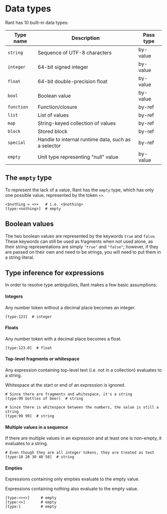 # Data types

Rant has 10 built-in data types:

|Type name |Description                                        |Pass type|
|----------|---------------------------------------------------|---------|
|`string`  |Sequence of UTF-8 characters                       |by-value |
|`integer` |64-bit signed integer                              |by-value |
|`float`   |64-bit double-precision float                      |by-value |
|`bool`    |Boolean value                                      |by-value | 
|`function`|Function/closure                                   |by-ref   |
|`list`    |List of values                                     |by-ref   |
|`map`     |String-keyed collection of values                  |by-ref   |
|`block`   |Stored block                                       |by-ref   |
|`special` |Handle to internal runtime data, such as a selector|by-ref   |
|`empty`   |Unit type representing "null" value                |by-value |

## The `empty` type

To represent the lack of a value, Rant has the `empty` type, which has only one possible value, represented by the token `<>`.

```rant
<$nothing = <>>   # i.e. <$nothing>
[type:<nothing>]  # empty
```

## Boolean values

The two boolean values are represented by the keywords `true` and `false`.
These keywords can still be used as fragments when not used alone, as their string representations are simply `"true"` and `"false"`;
however, if they are passed on their own and need to be strings, you will need to put them in a string literal.

## Type inference for expressions

In order to resolve type ambiguities, Rant makes a few basic assumptions:

#### Integers

Any number token without a decimal place becomes an integer.

```rant
[type:123]  # integer
```

#### Floats

Any number token with a decimal place becomes a float.

```rant
[type:123.0]  # float
```

#### Top-level fragments or whitespace

Any expression containing top-level text (i.e. not in a collection) evaluates to a string.

Whitespace at the start or end of an expression is ignored.

```rant
# Since there are fragments and whitespace, it's a string
[type:99 bottles of beer]  # string

# Since there is whitespace between the numbers, the value is still a string
[type:99 99]  # string
```

#### Multiple values in a sequence

If there are multiple values in an expression and at least one is non-empty, it evaluates to a string.

```rant
# Even though they are all integer tokens, they are treated as text
[type:10 20 30 40 50]  # string
```

#### Empties

Expressions containing only empties evaluate to the empty value.

Expressions containing nothing also evaluate to the empty value.

```rant
[type:<><>]     # empty
[type:<>]       # empty
[type:]         # empty
```